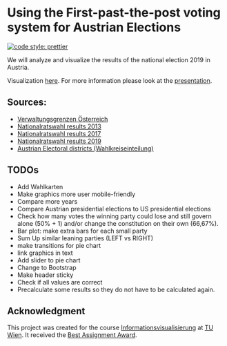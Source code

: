 # Using the First-past-the-post voting system for Austrian Elections
[![code style: prettier](https://img.shields.io/badge/code_style-prettier-ff69b4.svg?style=flat-square)](https://github.com/prettier/prettier)

We will analyze and visualize the results of the national election 2019 in Austria.

Visualization [here](https://simonreisinger.github.io/Visualize_of_Austrian_Election_Results/First-past-the-post/).
For more information please look at the [presentation](https://github.com/ippon1/Visualize_of_Austrian_Election_Results/tree/master/presentation).

## Sources:
<!--* [Verwaltungsgrenzen Österreich](https://www.data.gv.at/katalog/dataset/d960f393-0a19-43f7-b2f1-2a79d9fc6fdd)-->
* [Verwaltungsgrenzen Österreich](https://data.opendataportal.at/dataset/geojson-daten-osterreich/resource/1a8718bb-18b1-47e1-b6a5-2af5190e087e)
* [Nationalratswahl results 2013](https://www.data.gv.at/katalog/dataset/09716341-2bea-4298-9525-e936d8247d19)
* [Nationalratswahl results 2017](https://www.data.gv.at/katalog/dataset/3179c5b2-9bb5-4a7f-a573-5491ccb0110b)
* [Nationalratswahl results 2019](https://www.data.gv.at/katalog/dataset/8becadda-124e-43f3-900e-f1ab685574e5)
* [Austrian Electoral districts (Wahlkreiseinteilung)](https://www.bmi.gv.at/412/Nationalratswahlen/Wahlkreiseinteilung.aspx)

## TODOs
* Add Wahlkarten
* Make graphics more user mobile-friendly
* Compare more years
* Compare Austrian presidential elections to US presidential elections
* Check how many votes the winning party could lose and still govern alone (50% + 1) and/or change the constitution on their own (66,67%).
* Bar plot: make extra bars for each small party
* Sum Up similar leaning parties (LEFT vs RIGHT)
* make transitions for pie chart
* link graphics in text
* Add slider to pie chart
* Change to Bootstrap
* Make header sticky
* Check if all values are correct
* Precalculate some results so they do not have to be calculated again.
<!--* https://www.data.gv.at/katalog/dataset/6d731e6e-7dcf-4bde-8061-d0e195f62f6c -->
<!--* https://data.opendataportal.at/dataset/geojson-daten-osterreich/resource/36c082c7-f11c-4c93-a8cf-0e41406c76c9?inner_span=True -->


## Acknowledgment
This project was created for the course [Informationsvisualisierung](https://www.cg.tuwien.ac.at/courses/InfoVis/ue.html) at [TU Wien](https://www.tuwien.at).
It received the [Best Assignment Award](https://www.cg.tuwien.ac.at/courses/InfoVis/HallOfFame/#Hall%20of%20Fame%202020).

<!-- https://twitter.com/datagvat/status/1321374875194445824 -->
<!-- https://twitter.com/IPPON001/status/1320798190036275200 -->
<!-- https://www.reddit.com/r/dataisbeautiful/comments/j218fi/comparing_electoral_system_for_the_last_three_of/ -->
